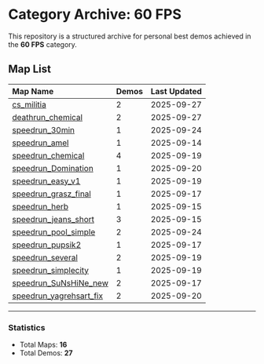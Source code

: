 # Category Archive: 60 FPS

This repository is a structured archive for personal best demos achieved in the **60 FPS** category.

## Map List

| Map Name | Demos | Last Updated |
| :--- | :---- | :--- |
| [cs_militia](./cs_militia) | 2 | 2025-09-27 |
| [deathrun_chemical](./deathrun_chemical) | 2 | 2025-09-27 |
| [speedrun_30min](./speedrun_30min) | 1 | 2025-09-24 |
| [speedrun_amel](./speedrun_amel) | 1 | 2025-09-14 |
| [speedrun_chemical](./speedrun_chemical) | 4 | 2025-09-19 |
| [speedrun_Domination](./speedrun_Domination) | 1 | 2025-09-20 |
| [speedrun_easy_v1](./speedrun_easy_v1) | 1 | 2025-09-19 |
| [speedrun_grasz_final](./speedrun_grasz_final) | 1 | 2025-09-17 |
| [speedrun_herb](./speedrun_herb) | 1 | 2025-09-15 |
| [speedrun_jeans_short](./speedrun_jeans_short) | 3 | 2025-09-15 |
| [speedrun_pool_simple](./speedrun_pool_simple) | 2 | 2025-09-24 |
| [speedrun_pupsik2](./speedrun_pupsik2) | 1 | 2025-09-17 |
| [speedrun_several](./speedrun_several) | 2 | 2025-09-19 |
| [speedrun_simplecity](./speedrun_simplecity) | 1 | 2025-09-19 |
| [speedrun_SuNsHiNe_new](./speedrun_SuNsHiNe_new) | 2 | 2025-09-17 |
| [speedrun_yagrehsart_fix](./speedrun_yagrehsart_fix) | 2 | 2025-09-20 |

---

### Statistics
- Total Maps: **16**
- Total Demos: **27**